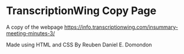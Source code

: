 # TranscriptionWing Copy Page

A copy of the webpage https://info.transcriptionwing.com/insummary-meeting-minutes-3/

Made using HTML and CSS
By Reuben Daniel E. Domondon
